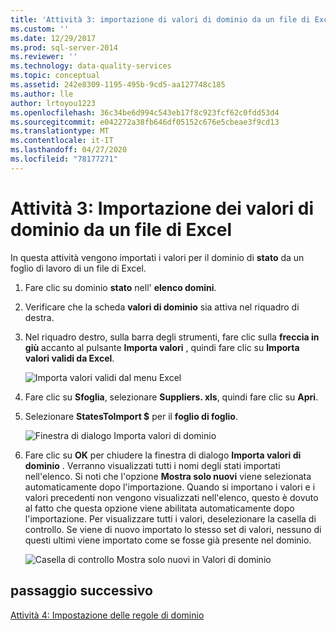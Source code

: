```yaml
---
title: 'Attività 3: importazione di valori di dominio da un file di Excel | Microsoft Docs'
ms.custom: ''
ms.date: 12/29/2017
ms.prod: sql-server-2014
ms.reviewer: ''
ms.technology: data-quality-services
ms.topic: conceptual
ms.assetid: 242e8309-1195-495b-9cd5-aa127748c185
ms.author: lle
author: lrtoyou1223
ms.openlocfilehash: 36c34be6d994c543eb17f8c923fcf62c0fdd53d4
ms.sourcegitcommit: e042272a38fb646df05152c676e5cbeae3f9cd13
ms.translationtype: MT
ms.contentlocale: it-IT
ms.lasthandoff: 04/27/2020
ms.locfileid: "78177271"
---
```

# <a name="task-3-importing-domain-values-from-an-excel-file"></a>Attività 3: Importazione dei valori di dominio da un file di Excel

  In questa attività vengono importati i valori per il dominio di **stato** da un foglio di lavoro di un file di Excel.

1.  Fare clic su dominio **stato** nell' **elenco domini**.

2.  Verificare che la scheda **valori di dominio** sia attiva nel riquadro di destra.

3.  Nel riquadro destro, sulla barra degli strumenti, fare clic sulla **freccia in giù** accanto al pulsante **Importa valori** , quindi fare clic su **Importa valori validi da Excel**.

     ![Importa valori validi dal menu Excel](../../2014/tutorials/media/et-importingdomainvaluesfromanexcelfile-01.jpg "Importa valori validi dal menu Excel")

4.  Fare clic su **Sfoglia**, selezionare **Suppliers. xls**, quindi fare clic su **Apri**.

5.  Selezionare **StatesToImport $** per il **foglio di foglio**.

     ![Finestra di dialogo Importa valori di dominio](../../2014/tutorials/media/et-importingdomainvaluesfromanexcelfile-02.jpg "Finestra di dialogo Importa valori di dominio")

6.  Fare clic su **OK** per chiudere la finestra di dialogo **Importa valori di dominio** . Verranno visualizzati tutti i nomi degli stati importati nell'elenco. Si noti che l'opzione **Mostra solo nuovi** viene selezionata automaticamente dopo l'importazione. Quando si importano i valori e i valori precedenti non vengono visualizzati nell'elenco, questo è dovuto al fatto che questa opzione viene abilitata automaticamente dopo l'importazione. Per visualizzare tutti i valori, deselezionare la casella di controllo. Se viene di nuovo importato lo stesso set di valori, nessuno di questi ultimi viene importato come se fosse già presente nel dominio.

     ![Casella di controllo Mostra solo nuovi in Valori di dominio](../../2014/tutorials/media/et-importingdomainvaluesfromanexcelfile-03.jpg "Casella di controllo Mostra solo nuovi in Valori di dominio")

## <a name="next-step"></a>passaggio successivo
 [Attività 4: Impostazione delle regole di dominio](../../2014/tutorials/task-4-setting-domain-rules.md)


